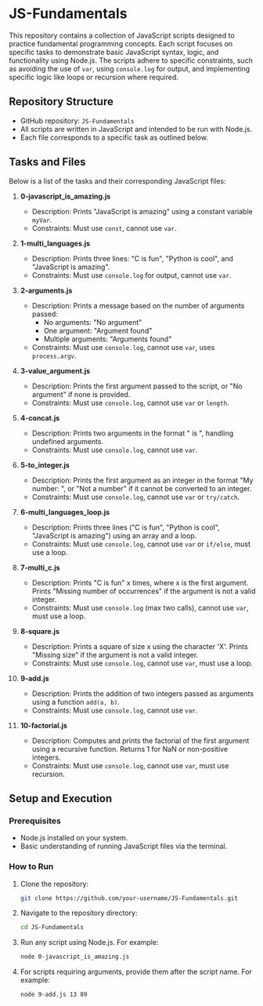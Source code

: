 # JS-Fundamentals

This repository contains a collection of JavaScript scripts designed to practice fundamental programming concepts. Each script focuses on specific tasks to demonstrate basic JavaScript syntax, logic, and functionality using Node.js. The scripts adhere to specific constraints, such as avoiding the use of `var`, using `console.log` for output, and implementing specific logic like loops or recursion where required.

## Repository Structure

- GitHub repository: `JS-Fundamentals`
- All scripts are written in JavaScript and intended to be run with Node.js.
- Each file corresponds to a specific task as outlined below.

## Tasks and Files

Below is a list of the tasks and their corresponding JavaScript files:

1. **0-javascript_is_amazing.js**
   - Description: Prints "JavaScript is amazing" using a constant variable `myVar`.
   - Constraints: Must use `const`, cannot use `var`.

2. **1-multi_languages.js**
   - Description: Prints three lines: "C is fun", "Python is cool", and "JavaScript is amazing".
   - Constraints: Must use `console.log` for output, cannot use `var`.

3. **2-arguments.js**
   - Description: Prints a message based on the number of arguments passed:
     - No arguments: "No argument"
     - One argument: "Argument found"
     - Multiple arguments: "Arguments found"
   - Constraints: Must use `console.log`, cannot use `var`, uses `process.argv`.

4. **3-value_argument.js**
   - Description: Prints the first argument passed to the script, or "No argument" if none is provided.
   - Constraints: Must use `console.log`, cannot use `var` or `length`.

5. **4-concat.js**
   - Description: Prints two arguments in the format "<arg1> is <arg2>", handling undefined arguments.
   - Constraints: Must use `console.log`, cannot use `var`.

6. **5-to_integer.js**
   - Description: Prints the first argument as an integer in the format "My number: <integer>", or "Not a number" if it cannot be converted to an integer.
   - Constraints: Must use `console.log`, cannot use `var` or `try/catch`.

7. **6-multi_languages_loop.js**
   - Description: Prints three lines ("C is fun", "Python is cool", "JavaScript is amazing") using an array and a loop.
   - Constraints: Must use `console.log`, cannot use `var` or `if/else`, must use a loop.

8. **7-multi_c.js**
   - Description: Prints "C is fun" x times, where x is the first argument. Prints "Missing number of occurrences" if the argument is not a valid integer.
   - Constraints: Must use `console.log` (max two calls), cannot use `var`, must use a loop.

9. **8-square.js**
   - Description: Prints a square of size x using the character 'X'. Prints "Missing size" if the argument is not a valid integer.
   - Constraints: Must use `console.log`, cannot use `var`, must use a loop.

10. **9-add.js**
    - Description: Prints the addition of two integers passed as arguments using a function `add(a, b)`.
    - Constraints: Must use `console.log`, cannot use `var`.

11. **10-factorial.js**
    - Description: Computes and prints the factorial of the first argument using a recursive function. Returns 1 for NaN or non-positive integers.
    - Constraints: Must use `console.log`, cannot use `var`, must use recursion.

## Setup and Execution

### Prerequisites
- Node.js installed on your system.
- Basic understanding of running JavaScript files via the terminal.

### How to Run
1. Clone the repository:
   ```bash
   git clone https://github.com/your-username/JS-Fundamentals.git
   ```
2. Navigate to the repository directory:
   ```bash
   cd JS-Fundamentals
   ```
3. Run any script using Node.js. For example:
   ```bash
   node 0-javascript_is_amazing.js
   ```
4. For scripts requiring arguments, provide them after the script name. For example:
   ```bash
   node 9-add.js 13 89
   ```
